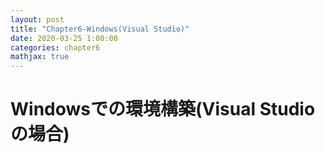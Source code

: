 ```yaml
---
layout: post
title: "Chapter6-Windows(Visual Studio)"
date: 2020-03-25 1:00:00
categories: chapter6
mathjax: true
---
```


# Windowsでの環境構築(Visual Studioの場合)